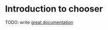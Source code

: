 # Introduction to chooser

TODO: write [great documentation](http://jacobian.org/writing/great-documentation/what-to-write/)
